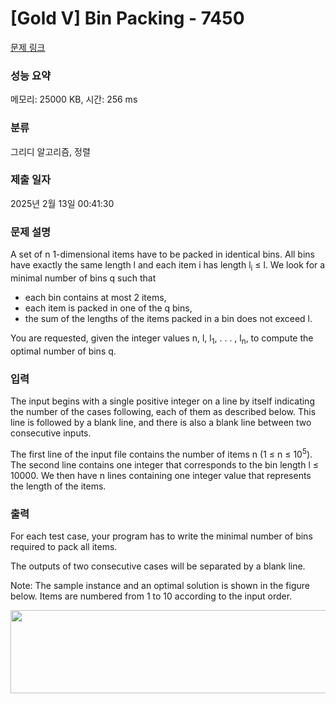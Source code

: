 # [Gold V] Bin Packing - 7450 

[문제 링크](https://www.acmicpc.net/problem/7450) 

### 성능 요약

메모리: 25000 KB, 시간: 256 ms

### 분류

그리디 알고리즘, 정렬

### 제출 일자

2025년 2월 13일 00:41:30

### 문제 설명

<p>A set of n 1-dimensional items have to be packed in identical bins. All bins have exactly the same length l and each item i has length l<sub>i</sub> ≤ l. We look for a minimal number of bins q such that</p>

<ul>
	<li>each bin contains at most 2 items,</li>
	<li>each item is packed in one of the q bins,</li>
	<li>the sum of the lengths of the items packed in a bin does not exceed l.</li>
</ul>

<p>You are requested, given the integer values n, l, l<sub>1</sub>, . . . , l<sub>n</sub>, to compute the optimal number of bins q.</p>

### 입력 

 <p>The input begins with a single positive integer on a line by itself indicating the number of the cases following, each of them as described below. This line is followed by a blank line, and there is also a blank line between two consecutive inputs.</p>

<p>The first line of the input file contains the number of items n (1 ≤ n ≤ 10<sup>5</sup>). The second line contains one integer that corresponds to the bin length l ≤ 10000. We then have n lines containing one integer value that represents the length of the items.</p>

### 출력 

 <p>For each test case, your program has to write the minimal number of bins required to pack all items.</p>

<p>The outputs of two consecutive cases will be separated by a blank line.</p>

<p>Note: The sample instance and an optimal solution is shown in the figure below. Items are numbered from 1 to 10 according to the input order.</p>

<p style="text-align: center;"><img alt="" src="https://onlinejudgeimages.s3-ap-northeast-1.amazonaws.com/problem/7450/1.png" style="height:133px; width:637px"></p>

